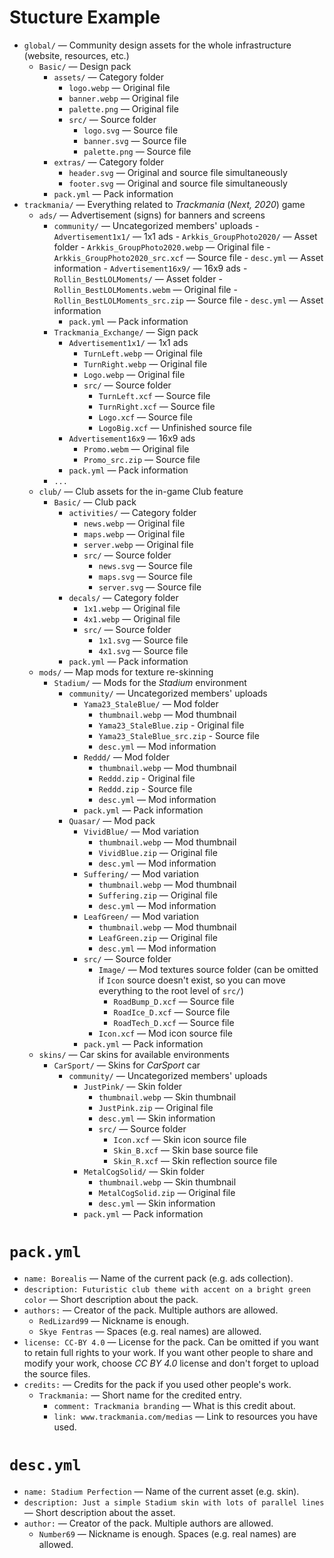 # Stucture Example

- `global/` — Community design assets for the whole infrastructure (website, resources, etc.)
    - `Basic/` — Design pack
        - `assets/` — Category folder
            - `logo.webp` — Original file
            - `banner.webp` — Original file
            - `palette.png` — Original file
            - `src/` — Source folder
                - `logo.svg` — Source file
                - `banner.svg` — Source file
                - `palette.png` — Source file
        - `extras/` — Category folder
            - `header.svg` — Original and source file simultaneously
            - `footer.svg` — Original and source file simultaneously
        - `pack.yml` — Pack information
- `trackmania/` — Everything related to *Trackmania* (*Next, 2020*) game
    - `ads/` — Advertisement (signs) for banners and screens
        - `community/` — Uncategorized members' uploads
                - `Advertisement1x1/` — 1x1 ads
                    - `Arkkis_GroupPhoto2020/` — Asset folder
                        - `Arkkis_GroupPhoto2020.webp` — Original file
                        - `Arkkis_GroupPhoto2020_src.xcf` — Source file
                        - `desc.yml` — Asset information
                - `Advertisement16x9/` — 16x9 ads
                    - `Rollin_BestLOLMoments/` — Asset folder
                        - `Rollin_BestLOLMoments.webm` — Original file
                        - `Rollin_BestLOLMoments_src.zip` — Source file
                        - `desc.yml` — Asset information
            - `pack.yml` — Pack information
        - `Trackmania_Exchange/` — Sign pack
            - `Advertisement1x1/` — 1x1 ads
                - `TurnLeft.webp` — Original file
                - `TurnRight.webp` — Original file
                - `Logo.webp` — Original file
                - `src/` — Source folder
                    - `TurnLeft.xcf` — Source file
                    - `TurnRight.xcf` — Source file
                    - `Logo.xcf` — Source file
                    - `LogoBig.xcf` — Unfinished source file
            - `Advertisement16x9` — 16x9 ads
                - `Promo.webm` — Original file
                - `Promo_src.zip` — Source file
            - `pack.yml` — Pack information
        - `...`
    - `club/` — Club assets for the in-game Club feature
        - `Basic/` — Club pack
            - `activities/` — Category folder
                - `news.webp` — Original file
                - `maps.webp` — Original file
                - `server.webp` — Original file
                - `src/` — Source folder
                    - `news.svg` — Source file
                    - `maps.svg` — Source file
                    - `server.svg` — Source file
            - `decals/` — Category folder
                - `1x1.webp` — Original file
                - `4x1.webp` — Original file
                - `src/` — Source folder
                    - `1x1.svg` — Source file
                    - `4x1.svg` — Source file
            - `pack.yml` — Pack information
    - `mods/` — Map mods for texture re-skinning
        - `Stadium/` — Mods for the *Stadium* environment
            - `community/` — Uncategorized members' uploads
                - `Yama23_StaleBlue/` — Mod folder
                    - `thumbnail.webp` — Mod thumbnail
                    - `Yama23_StaleBlue.zip` - Original file
                    - `Yama23_StaleBlue_src.zip` - Source file
                    - `desc.yml` — Mod information
                - `Reddd/` — Mod folder
                    - `thumbnail.webp` — Mod thumbnail
                    - `Reddd.zip` - Original file
                    - `Reddd.zip` - Source file
                    - `desc.yml` — Mod information
                - `pack.yml` — Pack information
            - `Quasar/` — Mod pack
                - `VividBlue/` — Mod variation
                    - `thumbnail.webp` — Mod thumbnail
                    - `VividBlue.zip` — Original file
                    - `desc.yml` — Mod information
                - `Suffering/` — Mod variation
                    - `thumbnail.webp` — Mod thumbnail
                    - `Suffering.zip` — Original file
                    - `desc.yml` — Mod information
                - `LeafGreen/` — Mod variation
                    - `thumbnail.webp` — Mod thumbnail
                    - `LeafGreen.zip` — Original file
                    - `desc.yml` — Mod information
                - `src/` — Source folder
                    - `Image/` — Mod textures source folder (can be omitted if `Icon` source doesn't exist, so you can move everything to the root level of `src/`)
                        - `RoadBump_D.xcf` — Source file
                        - `RoadIce_D.xcf` — Source file
                        - `RoadTech_D.xcf` — Source file
                    - `Icon.xcf` — Mod icon source file
                - `pack.yml` — Pack information
    - `skins/` — Car skins for available environments
        - `CarSport/` — Skins for *CarSport* car
            - `community/` — Uncategorized members' uploads
                - `JustPink/` — Skin folder
                    - `thumbnail.webp` — Skin thumbnail
                    - `JustPink.zip` — Original file
                    - `desc.yml` — Skin information
                    - `src/` — Source folder
                        - `Icon.xcf` — Skin icon source file
                        - `Skin_B.xcf` — Skin base source file
                        - `Skin_R.xcf` — Skin reflection source file
                - `MetalCogSolid/` — Skin folder
                    - `thumbnail.webp` — Skin thumbnail
                    - `MetalCogSolid.zip` — Original file
                    - `desc.yml` — Skin information
                - `pack.yml` — Pack information

# `pack.yml`

- `name: Borealis` — Name of the current pack (e.g. ads collection).
- `description: Futuristic club theme with accent on a bright green color` — Short description about the pack.
- `authors:` — Creator of the pack. Multiple authors are allowed.
    - `RedLizard99` — Nickname is enough.
    - `Skye Fentras` — Spaces (e.g. real names) are allowed.
- `license: CC-BY 4.0` — License for the pack. Can be omitted if you want to retain full rights to your work. If you want other people to share and modify your work, choose *CC BY 4.0* license and don't forget to upload the source files.
- `credits:` — Credits for the pack if you used other people's work.
    - `Trackmania:` — Short name for the credited entry.
        - `comment: Trackmania branding` — What is this credit about.
        - `link: www.trackmania.com/medias` — Link to resources you have used.
        
# `desc.yml`

- `name: Stadium Perfection` — Name of the current asset (e.g. skin).
- `description: Just a simple Stadium skin with lots of parallel lines` — Short description about the asset.
- `author:` — Creator of the pack. Multiple authors are allowed.
    - `Number69` — Nickname is enough. Spaces (e.g. real names) are allowed.
